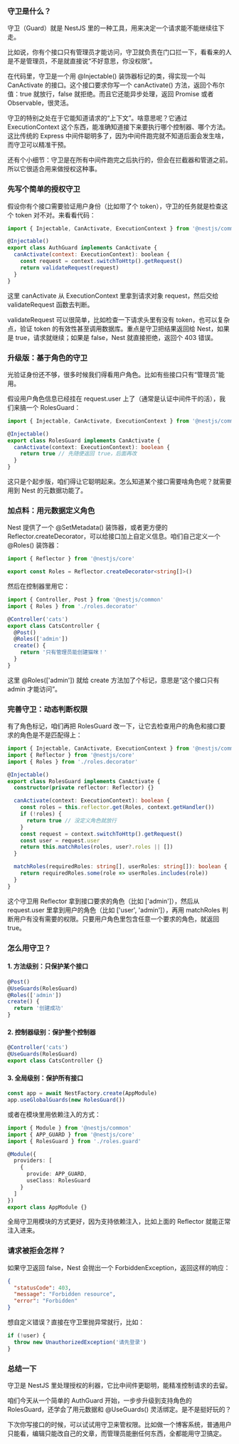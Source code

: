 ### 守卫是什么？

守卫（Guard）就是 NestJS 里的一种工具，用来决定一个请求能不能继续往下走。

比如说，你有个接口只有管理员才能访问，守卫就负责在门口拦一下，看看来的人是不是管理员，不是就直接说“不好意思，你没权限”。

在代码里，守卫是一个用 @Injectable() 装饰器标记的类，得实现一个叫 CanActivate 的接口。这个接口要求你写一个 canActivate() 方法，返回个布尔值：true 就放行，false 就拒绝。而且它还能异步处理，返回 Promise 或者 Observable，很灵活。

守卫的特别之处在于它能知道请求的“上下文”。啥意思呢？它通过 ExecutionContext 这个东西，能准确知道接下来要执行哪个控制器、哪个方法。这比传统的 Express 中间件聪明多了，因为中间件跑完就不知道后面会发生啥，而守卫可以精准干预。

还有个小细节：守卫是在所有中间件跑完之后执行的，但会在拦截器和管道之前。所以它很适合用来做授权这种事。



### 先写个简单的授权守卫

假设你有个接口需要验证用户身份（比如带了个 token），守卫的任务就是检查这个 token 对不对。来看看代码：

```js
import { Injectable, CanActivate, ExecutionContext } from '@nestjs/common'

@Injectable()
export class AuthGuard implements CanActivate {
  canActivate(context: ExecutionContext): boolean {
    const request = context.switchToHttp().getRequest()
    return validateRequest(request)
  }
}
```

这里 canActivate 从 ExecutionContext 里拿到请求对象 request，然后交给 validateRequest 函数去判断。

validateRequest 可以很简单，比如检查一下请求头里有没有 token，也可以复杂点，验证 token 的有效性甚至调用数据库。重点是守卫把结果返回给 Nest，如果是 true，请求就继续；如果是 false，Nest 就直接拒绝，返回个 403 错误。



### 升级版：基于角色的守卫

光验证身份还不够，很多时候我们得看用户角色。比如有些接口只有“管理员”能用。

假设用户角色信息已经挂在 request.user 上了（通常是认证中间件干的活），我们来搞一个 RolesGuard：

```ts
import { Injectable, CanActivate, ExecutionContext } from '@nestjs/common'

@Injectable()
export class RolesGuard implements CanActivate {
  canActivate(context: ExecutionContext): boolean {
    return true // 先随便返回 true，后面再改
  }
}
```

这只是个起步版，咱们得让它聪明起来。怎么知道某个接口需要啥角色呢？就需要用到 Nest 的元数据功能了。



### 加点料：用元数据定义角色

Nest 提供了一个 @SetMetadata() 装饰器，或者更方便的 Reflector.createDecorator，可以给接口加上自定义信息。咱们自己定义一个 @Roles() 装饰器：

```ts
import { Reflector } from '@nestjs/core'

export const Roles = Reflector.createDecorator<string[]>()
```

然后在控制器里用它：

```ts
import { Controller, Post } from '@nestjs/common'
import { Roles } from './roles.decorator'

@Controller('cats')
export class CatsController {
  @Post()
  @Roles(['admin'])
  create() {
    return '只有管理员能创建猫咪！'
  }
}
```

这里 @Roles(['admin']) 就给 create 方法加了个标记，意思是“这个接口只有 admin 才能访问”。



### 完善守卫：动态判断权限

有了角色标记，咱们再把 RolesGuard 改一下，让它去检查用户的角色和接口要求的角色是不是匹配得上：

```ts
import { Injectable, CanActivate, ExecutionContext } from '@nestjs/common'
import { Reflector } from '@nestjs/core'
import { Roles } from './roles.decorator'

@Injectable()
export class RolesGuard implements CanActivate {
  constructor(private reflector: Reflector) {}

  canActivate(context: ExecutionContext): boolean {
    const roles = this.reflector.get(Roles, context.getHandler())
    if (!roles) {
      return true // 没定义角色就放行
    }
    const request = context.switchToHttp().getRequest()
    const user = request.user
    return this.matchRoles(roles, user?.roles || [])
  }

  matchRoles(requiredRoles: string[], userRoles: string[]): boolean {
    return requiredRoles.some(role => userRoles.includes(role))
  }
}
```

这个守卫用 Reflector 拿到接口要求的角色（比如 ['admin']），然后从 request.user 里拿到用户的角色（比如 ['user', 'admin']），再用 matchRoles 判断用户有没有需要的权限。只要用户角色里包含任意一个要求的角色，就返回 true。



### 怎么用守卫？

#### 1. **方法级别**：只保护某个接口

```ts
@Post()
@UseGuards(RolesGuard)
@Roles(['admin'])
create() {
  return '创建成功'
}
```

#### 2. **控制器级别**：保护整个控制器

```ts
@Controller('cats')
@UseGuards(RolesGuard)
export class CatsController {}
```

#### 3. **全局级别**：保护所有接口

```ts
const app = await NestFactory.create(AppModule)
app.useGlobalGuards(new RolesGuard())
```

或者在模块里用依赖注入的方式：

```ts
import { Module } from '@nestjs/common'
import { APP_GUARD } from '@nestjs/core'
import { RolesGuard } from './roles.guard'

@Module({
  providers: [
    {
      provide: APP_GUARD,
      useClass: RolesGuard
    }
  ]
})
export class AppModule {}
```

全局守卫用模块的方式更好，因为支持依赖注入，比如上面的 Reflector 就能正常注入进来。



### 请求被拒会怎样？

如果守卫返回 false，Nest 会抛出一个 ForbiddenException，返回这样的响应：

```json
{
  "statusCode": 403,
  "message": "Forbidden resource",
  "error": "Forbidden"
}
```

想自定义错误？直接在守卫里抛异常就行，比如：

```ts
if (!user) {
  throw new UnauthorizedException('请先登录')
}
```



### 总结一下

守卫是 NestJS 里处理授权的利器，它比中间件更聪明，能精准控制请求的去留。

咱们今天从一个简单的 AuthGuard 开始，一步步升级到支持角色的 RolesGuard，还学会了用元数据和 @UseGuards() 灵活绑定。是不是挺好玩的？

下次你写接口的时候，可以试试用守卫来管权限。比如做一个博客系统，普通用户只能看，编辑只能改自己的文章，而管理员能删任何东西，全都能用守卫搞定。